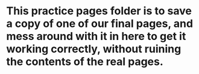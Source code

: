 # This practice pages folder is to save a copy of one of our final pages, and mess around with it in here to get it working correctly, without ruining the contents of the real pages.